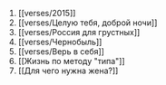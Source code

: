 1. [[verses/2015]]
2. [[verses/Целую тебя, доброй ночи]]
3. [[verses/Россия для грустных]]
4. [[verses/Чернобыль]]
5. [[verses/Верь в себя]]
6. [[Жизнь по методу "типа"]]
7. [[Для чего нужна жена?]]